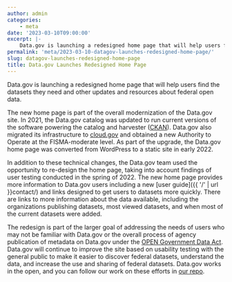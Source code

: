 ```yaml
---
author: admin
categories:
    - meta
date: '2023-03-10T09:00:00'
excerpt: |-
    Data.gov is launching a redesigned home page that will help users find the datasets they need and other updates and resources about federal open data.
permalink: 'meta/2023-03-10-datagov-launches-redesigned-home-page/'
slug: datagov-launches-redesigned-home-page
title: Data.gov Launches Redesigned Home Page
---
```


Data.gov is launching a redesigned home page that will help users find the datasets they need and other updates and resources about federal open data.

The new home page is part of the overall modernization of the Data.gov site. In 2021, the Data.gov catalog was updated to run current versions of the software powering the catalog and harvester ([CKAN](https://ckan.org/)). Data.gov also migrated its infrastructure to [cloud.gov](https://cloud.gov/) and obtained a new Authority to Operate at the FISMA-moderate level. As part of the upgrade, the Data.gov home page was converted from WordPress to a static site in early 2022.

In addition to these technical changes, the Data.gov team used the opportunity to re-design the home page, taking into account findings of user testing conducted in the spring of 2022. The new home page provides more information to Data.gov users including a new [user guide]({{ '/' | url }}contact/) and links designed to get users to datasets more quickly. There are links to more information about the data available, including the organizations publishing datasets, most viewed datasets, and when most of the current datasets were added.

The redesign is part of the larger goal of addressing the needs of users who may not be familiar with Data.gov or the overall process of agency publication of metadata on Data.gov under the [OPEN Government Data Act](https://www.congress.gov/115/plaws/publ435/PLAW-115publ435.pdf). Data.gov will continue to improve the site based on usability testing with the general public to make it easier to discover federal datasets, understand the data, and increase the use and sharing of federal datasets. Data.gov works in the open, and you can follow our work on these efforts in [our repo](https://github.com/GSA/data.gov).
